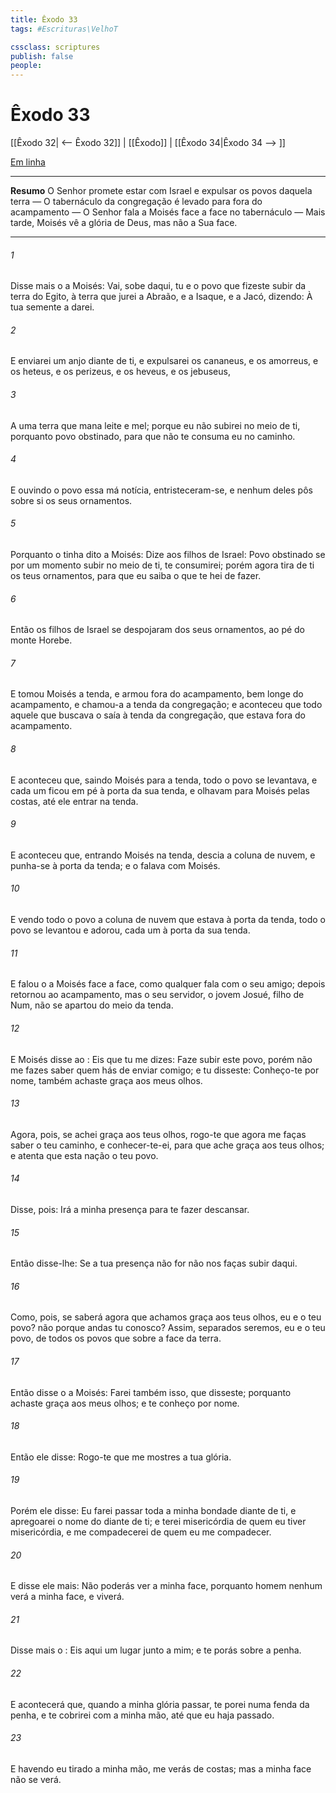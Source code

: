 ```yaml
---
title: Êxodo 33
tags: #Escrituras\VelhoT

cssclass: scriptures
publish: false
people:
---
```


# Êxodo 33
[[Êxodo 32| <-- Êxodo 32]] | [[Êxodo]] | [[Êxodo 34|Êxodo 34 --> ]]

[Em linha](https://churchofjesuschrist.org/study/scriptures/ot/ex/33?lang=por)

---
__Resumo__
O Senhor promete estar com Israel e expulsar os povos daquela terra — O tabernáculo da congregação é levado para fora do acampamento — O Senhor fala a Moisés face a face no tabernáculo — Mais tarde, Moisés vê a glória de Deus, mas não a Sua face.

---
###### 1 
Disse mais o  a Moisés: Vai, sobe daqui, tu e o povo que fizeste subir da terra do Egito, à terra que jurei a Abraão, e a Isaque, e a Jacó, dizendo: À tua semente a darei.

###### 2 
E enviarei um anjo diante de ti, e expulsarei os cananeus, e os amorreus, e os heteus, e os perizeus, e os heveus, e os jebuseus,

###### 3 
A uma terra que mana leite e mel; porque eu não subirei no meio de ti, porquanto  povo obstinado, para que não te consuma eu no caminho.

###### 4 
E ouvindo o povo essa má notícia, entristeceram-se, e nenhum deles pôs sobre si os seus ornamentos.

###### 5 
Porquanto o  tinha dito a Moisés: Dize aos filhos de Israel: Povo obstinado  se por um momento subir no meio de ti, te consumirei; porém agora tira de ti os teus ornamentos, para que eu saiba o que te hei de fazer.

###### 6 
Então os filhos de Israel se despojaram dos seus ornamentos, ao pé do monte Horebe.

###### 7 
E tomou Moisés a tenda, e  armou fora do acampamento, bem longe do acampamento, e chamou-a a tenda da congregação; e aconteceu que todo aquele que buscava o  saía à tenda da congregação, que estava fora do acampamento.

###### 8 
E aconteceu que, saindo Moisés para a tenda, todo o povo se levantava, e cada um ficou em pé à porta da sua tenda, e olhavam para Moisés pelas costas, até ele entrar na tenda.

###### 9 
E aconteceu que, entrando Moisés na tenda, descia a coluna de nuvem, e punha-se à porta da tenda; e o  falava com Moisés.

###### 10 
E vendo todo o povo a coluna de nuvem que estava à porta da tenda, todo o povo se levantou e adorou, cada um à porta da sua tenda.

###### 11 
E falou o  a Moisés face a face, como qualquer fala com o seu amigo; depois retornou ao acampamento, mas o seu servidor, o jovem Josué, filho de Num, não se apartou do meio da tenda.

###### 12 
E Moisés disse ao : Eis que tu me dizes: Faze subir este povo, porém não me fazes saber quem hás de enviar comigo; e tu disseste: Conheço-te por  nome, também achaste graça aos meus olhos.

###### 13 
Agora, pois, se achei graça aos teus olhos, rogo-te que agora me faças saber o teu caminho, e conhecer-te-ei, para que ache graça aos teus olhos; e atenta que esta nação  o teu povo.

###### 14 
Disse, pois: Irá a minha presença  para te fazer descansar.

###### 15 
Então disse-lhe: Se a tua presença não for  não nos faças subir daqui.

###### 16 
Como, pois, se saberá agora que achamos graça aos teus olhos, eu e o teu povo?  não  porque andas tu conosco? Assim, separados seremos, eu e o teu povo, de todos os povos que  sobre a face da terra.

###### 17 
Então disse o  a Moisés: Farei também isso, que disseste; porquanto achaste graça aos meus olhos; e te conheço por nome.

###### 18 
Então ele disse: Rogo-te que me mostres a tua glória.

###### 19 
Porém ele disse: Eu farei passar toda a minha bondade diante de ti, e apregoarei o nome do  diante de ti; e terei misericórdia de quem eu tiver misericórdia, e me compadecerei de quem eu me compadecer.

###### 20 
E disse ele mais: Não poderás ver a minha face, porquanto homem nenhum verá a minha face, e viverá.

###### 21 
Disse mais o : Eis aqui um lugar junto a mim; e te porás sobre a penha.

###### 22 
E acontecerá que, quando a minha glória passar, te porei numa fenda da penha, e te cobrirei com a minha mão, até que eu haja passado.

###### 23 
E havendo eu tirado a minha mão, me verás de costas; mas a minha face não se verá.

